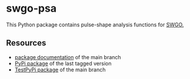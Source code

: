 # swgo-psa

This Python package contains pulse-shape analysis functions for [SWGO.](https://www.swgo.org/)

## Resources

- [package documentation](https://fwerner.github.io/swgo-psa/) of the main branch
- [PyPi package](https://pypi.org/project/swgo-psa/) of the last tagged version
- [TestPyPi package](https://test.pypi.org/project/swgo-psa/) of the main branch
